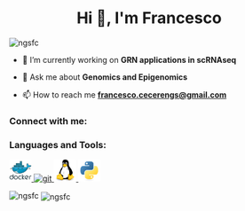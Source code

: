 <h1 align="center">Hi 👋, I'm Francesco</h1>
<p align="left"> <img src="https://komarev.com/ghpvc/?username=ngsfc&label=Profile%20views&color=0e75b6&style=flat" alt="ngsfc" /> </p>

- 🔭 I’m currently working on **GRN applications in scRNAseq**

- 💬 Ask me about **Genomics and Epigenomics**

- 📫 How to reach me **francesco.cecerengs@gmail.com**

<h3 align="left">Connect with me:</h3>
<p align="left">
</p>

<h3 align="left">Languages and Tools:</h3>
<p align="left"> <a href="https://www.docker.com/" target="_blank" rel="noreferrer"> <img src="https://raw.githubusercontent.com/devicons/devicon/master/icons/docker/docker-original-wordmark.svg" alt="docker" width="40" height="40"/> </a> <a href="https://git-scm.com/" target="_blank" rel="noreferrer"> <img src="https://www.vectorlogo.zone/logos/git-scm/git-scm-icon.svg" alt="git" width="40" height="40"/> </a> <a href="https://www.linux.org/" target="_blank" rel="noreferrer"> <img src="https://raw.githubusercontent.com/devicons/devicon/master/icons/linux/linux-original.svg" alt="linux" width="40" height="40"/> </a> <a href="https://www.python.org" target="_blank" rel="noreferrer"> <img src="https://raw.githubusercontent.com/devicons/devicon/master/icons/python/python-original.svg" alt="python" width="40" height="40"/> </a> </p>

<p><img align="left" src="https://github-readme-stats.vercel.app/api/top-langs?username=ngsfc&show_icons=true&locale=en&layout=compact" alt="ngsfc" /></p>

<p>&nbsp;<img align="center" src="https://github-readme-stats.vercel.app/api?username=ngsfc&show_icons=true&locale=en" alt="ngsfc" /></p>

